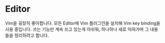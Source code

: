 # Editor

Vim을 굉장히 좋아합니다. 모든 Editor에 Vim 플러그인을 설치해 Vim key binding을 사용 중입니다. 쓰는 기능만 계속 쓰고 있는게 아쉬워, 하나하나 새로 익혀가며 그 내용들을 정리하려고 합니다.
